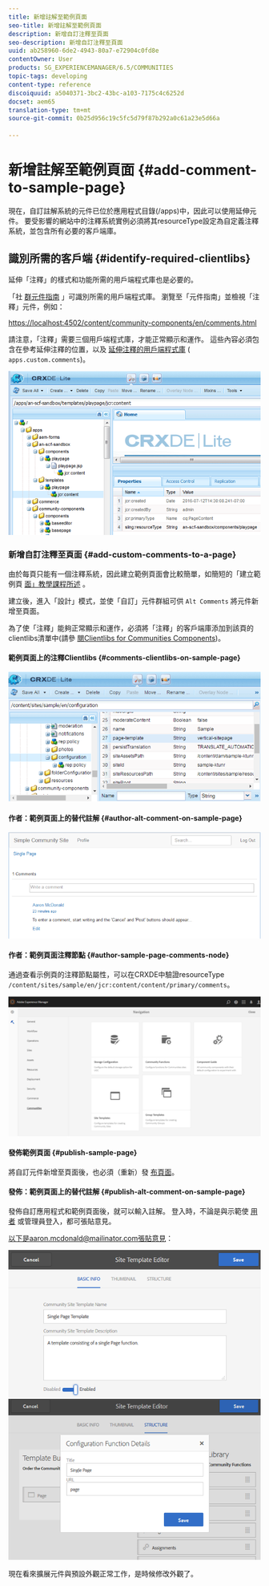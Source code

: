```yaml
---
title: 新增註解至範例頁面
seo-title: 新增註解至範例頁面
description: 新增自訂注釋至頁面
seo-description: 新增自訂注釋至頁面
uuid: ab258960-6de2-4943-80a7-e72904c0fd8e
contentOwner: User
products: SG_EXPERIENCEMANAGER/6.5/COMMUNITIES
topic-tags: developing
content-type: reference
discoiquuid: a5040371-3bc2-43bc-a103-7175c4c6252d
docset: aem65
translation-type: tm+mt
source-git-commit: 0b25d956c19c5fc5d79f87b292a0c61a23e5d66a

---
```



# 新增註解至範例頁面 {#add-comment-to-sample-page}

現在，自訂註解系統的元件已位於應用程式目錄(/apps)中，因此可以使用延伸元件。 要受影響的網站中的注釋系統實例必須將其resourceType設定為自定義注釋系統，並包含所有必要的客戶端庫。

## 識別所需的客戶端 {#identify-required-clientlibs}

延伸「注釋」的樣式和功能所需的用戶端程式庫也是必要的。

「社 [群元件指南](/help/communities/components-guide.md) 」可識別所需的用戶端程式庫。 瀏覽至「元件指南」並檢視「注釋」元件，例如：

[https://localhost:4502/content/community-components/en/comments.html](https://localhost:4502/content/community-components/en/comments.html)

請注意，「注釋」需要三個用戶端程式庫，才能正常顯示和運作。 這些內容必須包含在參考延伸注釋的位置，以及 [延伸注釋的用戶端程式庫](/help/communities/extend-create-components.md#create-a-client-library-folder) ( `apps.custom.comments`)。

![chlimage_1-79](assets/chlimage_1-79.png)

### 新增自訂注釋至頁面 {#add-custom-comments-to-a-page}

由於每頁只能有一個注釋系統，因此建立範例頁面會比較簡單，如簡短的「建立範例頁 [面」教學課程所述](/help/communities/create-sample-page.md) 。

建立後，進入「設計」模式，並使「自訂」元件群組可供 `Alt Comments` 將元件新增至頁面。

為了使「注釋」能夠正常顯示和運作，必須將「注釋」的客戶端庫添加到該頁的clientlibs清單中(請參 [閱Clientlibs for Communities Components](/help/communities/clientlibs.md))。

#### 範例頁面上的注釋Clientlibs {#comments-clientlibs-on-sample-page}

![範例頁面上的注釋Clientlibs](assets/chlimage_1-80.png)

#### 作者：範例頁面上的替代註解 {#author-alt-comment-on-sample-page}

![範例頁面上的替代註解](assets/chlimage_1-81.png)

#### 作者：範例頁面注釋節點 {#author-sample-page-comments-node}

通過查看示例頁的注釋節點屬性，可以在CRXDE中驗證resourceType `/content/sites/sample/en/jcr:content/content/primary/comments`。

![chlimage_1-82](assets/chlimage_1-82.png)

#### 發佈範例頁面 {#publish-sample-page}

將自訂元件新增至頁面後，也必須（重新）發 [布頁面](/help/communities/sites-console.md#publishing-the-site)。

#### 發佈：範例頁面上的替代註解 {#publish-alt-comment-on-sample-page}

發佈自訂應用程式和範例頁面後，就可以輸入註解。 登入時，不論是與示範使 [用者](/help/communities/tutorials.md#demo-users) 或管理員登入，都可張貼意見。

以下是aaron.mcdonald@mailinator.com張貼意見：

![chlimage_1-83](assets/chlimage_1-83.png) ![chlimage_1-84](assets/chlimage_1-84.png)

現在看來擴展元件與預設外觀正常工作，是時候修改外觀了。